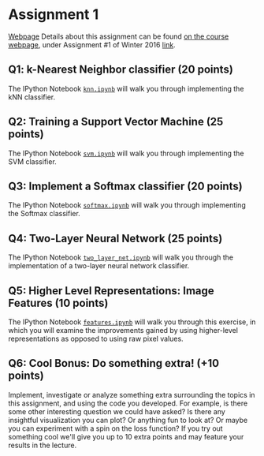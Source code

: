# Assignment 1
[Webpage](http://cs231n.github.io/assignments2016/assignment1/)
Details about this assignment can be found [on the course webpage](http://cs231n.github.io/), under Assignment #1 of Winter 2016 [link](http://cs231n.github.io/assignments2016/assignment1/).

## Q1: k-Nearest Neighbor classifier (20 points)

The IPython Notebook [`knn.ipynb`](https://github.com/Lostmyplace/cs231n/blob/master/assignment1/knn.ipynb) will walk you through implementing the kNN classifier.

## Q2: Training a Support Vector Machine (25 points)

The IPython Notebook [`svm.ipynb`](https://github.com/Lostmyplace/cs231n/blob/master/assignment1/svm.ipynb/) will walk you through implementing the SVM classifier.

## Q3: Implement a Softmax classifier (20 points)

The IPython Notebook [`softmax.ipynb`](https://github.com/Lostmyplace/cs231n/blob/master/assignment1/softmax.ipynb/)  will walk you through implementing the Softmax classifier.

## Q4: Two-Layer Neural Network (25 points)

The IPython Notebook [`two_layer_net.ipynb`](https://github.com/Lostmyplace/cs231n/blob/master/assignment1/two_layer_net.ipynb/) will walk you through the implementation of a two-layer neural network classifier.

## Q5: Higher Level Representations: Image Features (10 points)

The IPython Notebook [`features.ipynb`](https://github.com/Lostmyplace/cs231n/blob/master/assignment1/features.ipynb/) will walk you through this exercise, in which you will examine the improvements gained by using higher-level representations as opposed to using raw pixel values.

## Q6: Cool Bonus: Do something extra! (+10 points)

Implement, investigate or analyze something extra surrounding the topics in this assignment, and using the code you developed. For example, is there some other interesting question we could have asked? Is there any insightful visualization you can plot? Or anything fun to look at? Or maybe you can experiment with a spin on the loss function? If you try out something cool we'll give you up to 10 extra points and may feature your results in the lecture.
